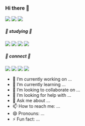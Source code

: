 ### Hi there 👋

<!--
**taeyeess/taeyeess** is a ✨ _special_ ✨ repository because its `README.md` (this file) appears on your GitHub profile.

Here are some ideas to get you started:
-->

<img src="https://img.shields.io/badge/Html-0082FC?style=flat-square&logo=Html5&logoColor=white"/>
<img src="https://img.shields.io/badge/Css-DD3A0A?style=flat-square&logo=Css3&logoColor=white"/>
<img src="https://img.shields.io/badge/Javascript-F7DF1E?style=flat-square&logo=Javascript&logoColor=white"/>

##### 📑 studying 📑
<img src="https://img.shields.io/badge/Html-E34F26?style=flat-square&logo=Html5&logoColor=white"/>
<img src="https://img.shields.io/badge/Css-1572B6?style=flat-square&logo=Css3&logoColor=white"/>
<img src="https://img.shields.io/badge/Javascript-F7DF1E?style=flat-square&logo=Javascript&logoColor=white"/>
<img src="https://img.shields.io/badge/React-61DAFB?style=flat-square&logo=React&logoColor=white"/>

##### 📱 connect 📱 
<img src="https://img.shields.io/badge/GitHub-181717?style=flat-square&logo=GitHub&logoColor=white"/>
<img src="https://img.shields.io/badge/Git-F05032?style=flat-square&logo=Git&logoColor=white"/>
<img src="https://img.shields.io/badge/Gmail-EA4335?style=flat-square&logo=Gmail&logoColor=white"/>
<img src="https://img.shields.io/badge/Instagram-E4405F?style=flat-square&logo=Instagram&logoColor=white"/>


- 🔭 I’m currently working on ... 
- 🌱 I’m currently learning ...
- 👯 I’m looking to collaborate on ...
- 🤔 I’m looking for help with ...
- 💬 Ask me about ...
- 📫 How to reach me: ...
- 😄 Pronouns: ...
- ⚡ Fun fact: ...

